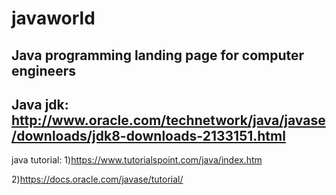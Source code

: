 # javaworld

Java programming landing page for computer engineers
------------------------------------------------------------------------------------
Java jdk: http://www.oracle.com/technetwork/java/javase/downloads/jdk8-downloads-2133151.html
------------------------------------------------------------------------------------
java tutorial: 
1)https://www.tutorialspoint.com/java/index.htm

2)https://docs.oracle.com/javase/tutorial/
